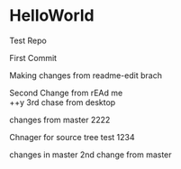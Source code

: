 
# HelloWorld
Test Repo

First Commit

Making changes from readme-edit brach

Second Change from rEAd me          
++y 3rd chase from desktop

changes from master
2222

Chnager for source tree
test 1234

changes in master
2nd change from master
